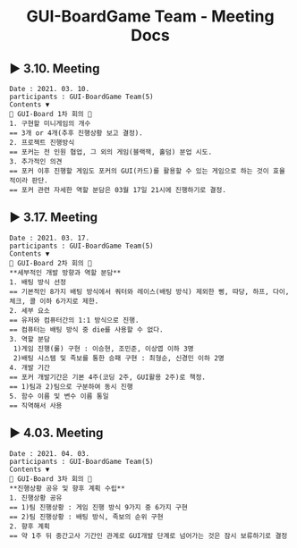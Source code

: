 <h1 align='center'>GUI-BoardGame Team - Meeting Docs</h1>

## ▶ 3.10. Meeting
    Date : 2021. 03. 10.
    participants : GUI-BoardGame Team(5)
    Contents ▼
    🧨 GUI-Board 1차 회의 🧨
    1. 구현할 미니게임의 개수
    == 3개 or 4개(추후 진행상황 보고 결정).
    2. 프로젝트 진행방식
    == 포커는 전 인원 협업, 그 외의 게임(블랙잭, 홀덤) 분업 시도.
    3. 추가적인 의견
    == 포커 이후 진행할 게임도 포커의 GUI(카드)를 활용할 수 있는 게임으로 하는 것이 효율적이라 판단.
    == 포커 관련 자세한 역할 분담은 03월 17일 21시에 진행하기로 결정.

## ▶ 3.17. Meeting
    Date : 2021. 03. 17.
    participants : GUI-BoardGame Team(5)
    Contents ▼
    🧨 GUI-Board 2차 회의 🧨
    **세부적인 개발 방향과 역할 분담** 
    1. 배팅 방식 선정
    == 기본적인 8가지 배팅 방식에서 쿼터와 레이스(배팅 방식) 제외한 삥, 따당, 하프, 다이, 체크, 콜 이하 6가지로 제한.
    2. 세부 요소
    == 유저와 컴퓨터간의 1:1 방식으로 진행.
    == 컴퓨터는 배팅 방식 중 die를 사용할 수 없다.
    3. 역할 분담
     1)게임 진행(룰) 구현 : 이승현, 조민준, 이상엽 이하 3명
     2)배팅 시스템 및 족보를 통한 승패 구현 : 최형순, 신경민 이하 2명
    4. 개발 기간
    == 포커 개발기간은 기본 4주(코딩 2주, GUI활용 2주)로 책정.
    == 1)팀과 2)팀으로 구분하여 동시 진행
    5. 함수 이름 및 변수 이름 통일
    == 직역해서 사용
    
## ▶ 4.03. Meeting  
    Date : 2021. 04. 03.
    participants : GUI-BoardGame Team(5)
    Contents ▼
    🧨 GUI-Board 3차 회의 🧨
    **진행상황 공유 및 향후 계획 수립** 
    1. 진행상황 공유
    == 1)팀 진행상황 : 게임 진행 방식 9가지 중 6가지 구현
    == 2)팀 진행상황 : 배팅 방식, 족보의 순위 구현
    2. 향후 계획
    == 약 1주 뒤 중간고사 기간인 관계로 GUI개발 단계로 넘어가는 것은 잠시 보류하기로 결정
    
